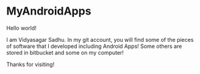 # MyAndroidApps
Hello world!

I am Vidyasagar Sadhu. In my git account, you will find some of the pieces of software that I developed including Android Apps! Some others are stored in bitbucket and some on my computer!

Thanks for visiting!
